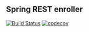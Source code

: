 ## Spring REST enroller

[![Build Status](https://travis-ci.org/forestfart/agh-mwo-enroller-rest.svg?branch=master)](https://travis-ci.org/forestfart/agh-mwo-enroller-rest)
[![codecov](https://codecov.io/gh/forestfart/agh-mwo-enroller-rest/branch/master/graph/badge.svg)](https://codecov.io/gh/forestfart/agh-mwo-enroller-rest)

